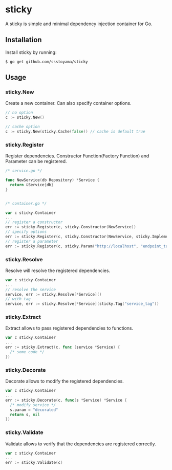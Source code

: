 # sticky

A sticky is simple and minimal dependency injection container for Go.

## Installation

Install sticky by running:

```
$ go get github.com/ssstoyama/sticky
```

## Usage

### sticky.New

Create a new container. Can also specify container options.

```go
// no option
c := sticky.New()

// cache option
c := sticky.New(sticky.Cache(false)) // cache is default true
```

### sticky.Register

Register dependencies. Constructor Function(Factory Function) and Parameter can be registered.

```go
/* service.go */

func NewService(db Repository) *Service {
  return &Service{db}
}


/* container.go */

var c sticky.Container
...
// register a constructor
err := sticky.Register(c, sticky.Constructor(NewService))
// specify options
err := sticky.Register(c, sticky.Constructor(NewService, sticky.Implements[IService](), sticky.Tag("service_tag")))
// register a parameter
err := sticky.Register(c, sticky.Param("http://localhost", "endpoint_tag"))
```

### sticky.Resolve

Resolve will resolve the registered dependencies.

```go
var c sticky.Container
...
// resolve the service
service, err := sticky.Resolve[*Service]()
// with tag
service, err := sticky.Resolve[*Service](sticky.Tag("service_tag"))
```

### sticky.Extract

Extract allows to pass registered dependencies to functions.

```go
var c sticky.Container
...
err := sticky.Extract(c, func (service *Service) {
  /* some code */
})
```

### sticky.Decorate

Decorate allows to modify the registered dependencies.

```go
var c sticky.Container
...
err := sticky.Decorate(c, func(s *Service) *Service {
  /* modify service */
  s.param = "decorated"
  return s, nil
})
```

### sticky.Validate

Validate allows to verify that the dependencies are registered correctly.

```go
var c sticky.Container
...
err := sticky.Validate(c)
```
